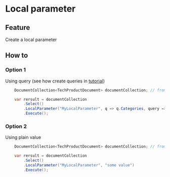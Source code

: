 # Local parameter

## Feature

Create a local parameter

## How to

### Option 1

Using query (see how create queries in [tutorial](https://solr-express.gitbook.io/solr-express/tutorials/basic-features/queries))

```csharp
	DocumentCollection<TechProductDocument> documentCollection; // from DI

    var rersult = documentCollection
        .Select()
        .LocalParameter("MyLocalParameter", q => q.Categories, query => query.EqualsTo("some category"))
        .Execute();
```

### Option 2

Using plain value

```csharp
	DocumentCollection<TechProductDocument> documentCollection; // from DI

    var rersult = documentCollection
        .Select()
        .LocalParameter("MyLocalParameter", "some value")
        .Execute();
```
